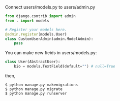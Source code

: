 Connect users/models.py to users/admin.py

```python
from django.contrib import admin
from . import models

# Register your models here.
@admin.register(models.User)
class CustomUserAdmin(admin.ModelAdmin):
    pass
```

You can make new fieids in users/models.py:
```python
class User(AbstractUser):
    bio = models.TextField(default="") # null=True
```

then,
```
$ python manage.py makemigrations
$ python manage.py migrate
$ python manage.py runserver
```
